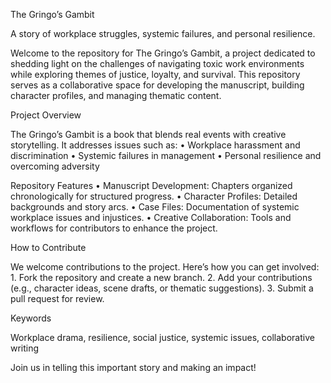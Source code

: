 The Gringo’s Gambit

A story of workplace struggles, systemic failures, and personal resilience.

Welcome to the repository for The Gringo’s Gambit, a project dedicated to shedding light on the challenges of navigating toxic work environments while exploring themes of justice, loyalty, and survival. This repository serves as a collaborative space for developing the manuscript, building character profiles, and managing thematic content.

Project Overview

The Gringo’s Gambit is a book that blends real events with creative storytelling. It addresses issues such as:
	•	Workplace harassment and discrimination
	•	Systemic failures in management
	•	Personal resilience and overcoming adversity

Repository Features
	•	Manuscript Development: Chapters organized chronologically for structured progress.
	•	Character Profiles: Detailed backgrounds and story arcs.
	•	Case Files: Documentation of systemic workplace issues and injustices.
	•	Creative Collaboration: Tools and workflows for contributors to enhance the project.

How to Contribute

We welcome contributions to the project. Here’s how you can get involved:
	1.	Fork the repository and create a new branch.
	2.	Add your contributions (e.g., character ideas, scene drafts, or thematic suggestions).
	3.	Submit a pull request for review.

Keywords

Workplace drama, resilience, social justice, systemic issues, collaborative writing

Join us in telling this important story and making an impact!
